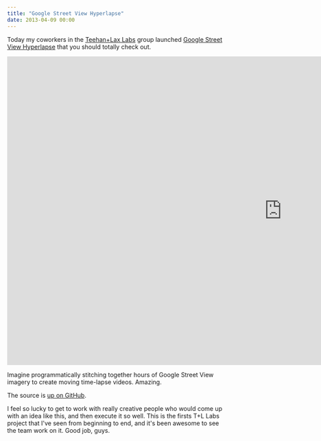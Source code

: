 ```yaml
---
title: "Google Street View Hyperlapse"
date: 2013-04-09 00:00
---
```


<p>Today my coworkers in the <a href="http://www.teehanlax.com/labs/">Teehan+Lax Labs</a> group launched <a href="http://www.teehanlax.com/labs/hyperlapse/">Google Street View Hyperlapse</a> that you should totally check out. </p>

<div class="embed-responsive embed-responsive-16by9"><iframe data-image-dimensions="1280x720" mozallowfullscreen="" allowfullscreen="" src="https://player.vimeo.com/video/63653873?wmode=opaque&amp;api=1" width="1280" data-embed="true" webkitallowfullscreen="" frameborder="0" height="720" class="embed-responsive-item"></iframe></div>

<p>Imagine programmatically stitching together hours of Google Street View imagery to create moving time-lapse videos. Amazing. </p>

<p>The source is <a href="https://github.com/TeehanLax/Hyperlapse.js">up on GitHub</a>.</p>

<p>I feel so lucky to get to work with really creative people who would come up with an idea like this, and then execute it so well. This is the firsts T+L Labs project that I've seen from beginning to end, and it's been awesome to see the team work on it. Good job, guys. </p>

<!-- more -->

